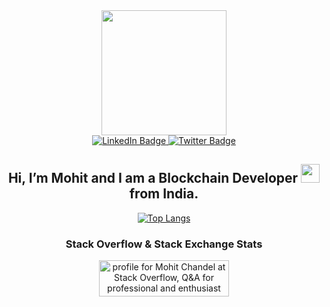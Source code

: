 <div id="header" align="center">
  <img src="https://thumbs.gfycat.com/EqualPowerfulKoodoo-size_restricted.gif" width="200" height="200"/>
  <div id="badges">
  <a href="https://www.linkedin.com/in/mohit-chandel-b0077816a/">
    <img src="https://img.shields.io/badge/LinkedIn-blue?style=for-the-badge&logo=linkedin&logoColor=white" alt="LinkedIn Badge"/>
  </a>
  <a href="https://twitter.com/mohitchandel55">
    <img src="https://img.shields.io/badge/Twitter-blue?style=for-the-badge&logo=twitter&logoColor=white" alt="Twitter Badge"/>
  </a>
  </div>
  <h2> Hi, I’m Mohit and I am a Blockchain Developer <img src="https://media.giphy.com/media/WUlplcMpOCEmTGBtBW/giphy.gif" width="30"> from India. </h2>

[![Top Langs](https://github-readme-stats.vercel.app/api/top-langs/?username=mohitchandel&layout=compact&theme=vision-friendly-dark)](https://github.com/mohitchandel/github-readme-stats)

### Stack Overflow & Stack Exchange Stats

<a href="https://stackoverflow.com/users/12174711/mohit-chandel"><img src="https://stackoverflow.com/users/flair/12174711.png" width="208" height="58" alt="profile for Mohit Chandel at Stack Overflow, Q&amp;A for professional and enthusiast programmers" title="profile for Mohit Chandel at Stack Overflow, Q&amp;A for professional and enthusiast programmers"></a>

</div>



